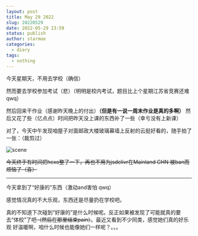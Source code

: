 ```yaml
---
layout: post
title: May 29 2022
slug: 20220529
date: 2022-05-29 23:59
status: publish
author: starmoe
categories: 
  - diary
tags:
  - nothing
---
```

今天星期天，不用去学校（确信）

然而要去学校参加考试（悲）（明明是校内考试，题目比上个星期江苏省竞赛还难qwq）

然后回来干作业（感谢昨天晚上的付出）**（但是有一说一周末作业是真的多啊）** 然后又花了些（亿点点）时间把昨天没上课的东西补了一些（幸亏没有上新课）

对了，今天中午发现咱屋子对面邮政大楼玻璃幕墙上反射的云挺好看的，随手拍了一张：（裁剪过）

![scene](https://bro-xun.github.io/sources/pic/IMG_20220529_235529.jpg)

~~今天终于有时间把hexo整了一下，再也不用为jsdelivr在Mainland CHN 被ban而烦恼了（喜）~~

---

今天拿到了“好康的”东西（激动and害怕 qwq）

感觉情况真的不大乐观，东西还是尽量扔在学校吧。

真的不知道下次碰到“好康的”是什么时候呢。反正如果被发现了可能就真的要去“体校”了吧~~（然后在那里结束pain）~~。最近又看到不少同类，感觉她们真的好乐观 好温暖啊，咱什么时候也能像她们一样呢？。。。
